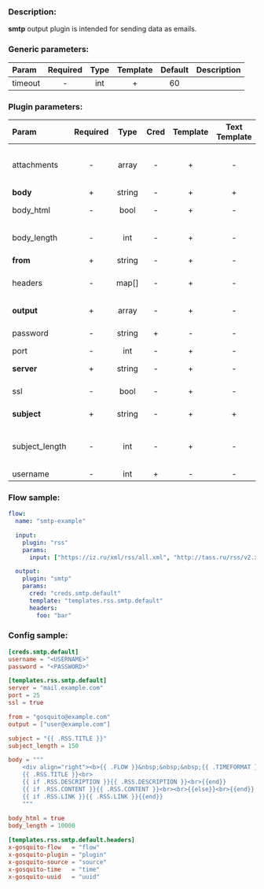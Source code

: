 ### Description:

**smtp** output plugin is intended for sending data as emails.


### Generic parameters:

| Param   | Required | Type | Template | Default | Description |
|:--------|:--------:|:----:|:--------:|:-------:|:------------|
| timeout |    -     | int  |    +     |   60    |             |


### Plugin parameters:

| Param          | Required |  Type  | Cred | Template | Text Template | Default |        Example         | Description                               |
|:---------------|:--------:|:------:|:----:|:--------:|:-------------:|:-------:|:----------------------:|:------------------------------------------|
| attachments    |    -     | array  |  -   |    +     |       -       |   []    |    ["data.array0"]     | List of [DataItem](https://github.com/livelace/gosquito/blob/master/docs/data.md) fields with files paths. |
| **body**       |    +     | string |  -   |    +     |       +       |   ""    |   "{{.RSS.CONTENT}}"   | Email body.                               |
| body_html      |    -     |  bool  |  -   |    +     |       -       |  true   |         false          | Send body as HTML.                        |
| body_length    |    -     |  int   |  -   |    +     |       -       |  10000  |          1000          | Maximum body length in letters.           |
| **from**       |    +     | string |  -   |    +     |       -       |   ""    | "gosquito@example.com" | Email from.                               |
| headers        |    -     | map[]  |  -   |    +     |       -       |  map[]  |      see example       | Dynamic list of email headers.            |
| **output**     |    +     | array  |  -   |    +     |       -       |   []    | ["user1@example.com"]  | List of recipients.                       |
| password       |    -     | string |  +   |    -     |       -       |   ""    |           ""           | SMTP password.                            |
| port           |    -     |  int   |  -   |    +     |       -       |   25    |          465           | SMTP port.                                |
| **server**     |    +     | string |  -   |    +     |       -       |   ""    |   "mail.example.com"   | SMTP server.                              |
| ssl            |    -     |  bool  |  -   |    +     |       -       |  true   |         false          | Use SSL for connection.                   |
| **subject**    |    +     | string |  -   |    +     |       +       |   ""    |  "{{.TWITTER.TEXT}}"   | Email subject.                            |
| subject_length |    -     |  int   |  -   |    +     |       -       |   100   |          300           | Maximum subject length in letters.        |
| username       |    -     |  int   |  +   |    -     |       -       |   ""    |           ""           | SMTP user.                                |


### Flow sample:

```yaml
flow:
  name: "smtp-example"

  input:
    plugin: "rss"
    params:
      input: ["https://iz.ru/xml/rss/all.xml", "http://tass.ru/rss/v2.xml"]

  output:
    plugin: "smtp"
    params:
      cred: "creds.smtp.default"
      template: "templates.rss.smtp.default"
      headers:
        foo: "bar"
```

### Config sample:

```toml
[creds.smtp.default]
username = "<USERNAME>"
password = "<PASSWORD>"

[templates.rss.smtp.default]
server = "mail.example.com"
port = 25
ssl = true

from = "gosquito@example.com"
output = ["user@example.com"]

subject = "{{ .RSS.TITLE }}"
subject_length = 150

body = """
    <div align="right"><b>{{ .FLOW }}&nbsp;&nbsp;&nbsp;{{ .TIMEFORMAT }}</b></div>
    {{ .RSS.TITLE }}<br>
    {{ if .RSS.DESCRIPTION }}{{ .RSS.DESCRIPTION }}<br>{{end}}
    {{ if .RSS.CONTENT }}{{ .RSS.CONTENT }}<br><br>{{else}}<br>{{end}}
    {{ if .RSS.LINK }}{{ .RSS.LINK }}{{end}}
    """
    
body_html = true
body_length = 10000

[templates.rss.smtp.default.headers]
x-gosquito-flow   = "flow"
x-gosquito-plugin = "plugin"
x-gosquito-source = "source"
x-gosquito-time   = "time"
x-gosquito-uuid   = "uuid"
```
